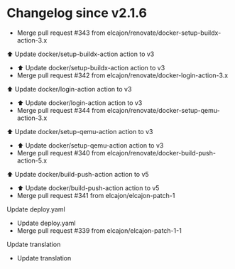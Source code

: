 # Changelog since v2.1.6
- Merge pull request #343 from elcajon/renovate/docker-setup-buildx-action-3.x

⬆️ Update docker/setup-buildx-action action to v3 
- ⬆️ Update docker/setup-buildx-action action to v3 
- Merge pull request #342 from elcajon/renovate/docker-login-action-3.x

⬆️ Update docker/login-action action to v3 
- ⬆️ Update docker/login-action action to v3 
- Merge pull request #344 from elcajon/renovate/docker-setup-qemu-action-3.x

⬆️ Update docker/setup-qemu-action action to v3 
- ⬆️ Update docker/setup-qemu-action action to v3 
- Merge pull request #340 from elcajon/renovate/docker-build-push-action-5.x

⬆️ Update docker/build-push-action action to v5 
- ⬆️ Update docker/build-push-action action to v5 
- Merge pull request #341 from elcajon/elcajon-patch-1

Update deploy.yaml 
- Update deploy.yaml 
- Merge pull request #339 from elcajon/elcajon-patch-1-1

Update translation 
- Update translation 
